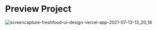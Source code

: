 # Preview Project

![screencapture-freshfood-ui-design-vercel-app-2021-07-13-13_20_18](https://user-images.githubusercontent.com/69587933/125401630-9b6fb900-e3dd-11eb-9eae-8ac71d827244.png)

